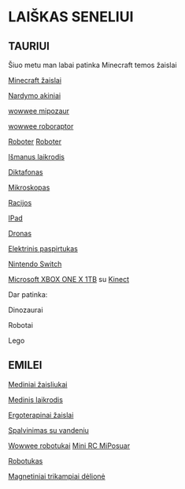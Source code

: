 # LAIŠKAS SENELIUI

## TAURIUI

Šiuo metu man labai patinka Minecraft temos žaislai

[Minecraft žaislai](https://pigu.lt/lt/search?q=minecraft)

[Nardymo akiniai](http://www.weeride.lt/Vaikiski-nardymo-akiniai-Babiators/Vaikiski-nardymo-akiniai-Babiators-melyni)

[wowwee mipozaur](https://www.amazon.de/Wow-Wee-WowWee-Miposaur-Dinosaurier-Roboter/dp/B00VFZDOC0/ref=sr_1_1?s=toys&ie=UTF8&qid=1542180633&sr=1-1&keywords=Miposaur)

[wowwee roboraptor](https://www.1a.lt/vaikams_kudikiams/lego_deliones_ir_zaislai/robotai/wowwee_roboraptor_x_8395)  

[Roboter](https://www.amazon.de/Boxer-Spielspa%C3%9F-spielbereit-Charakter-App-Unterst%C3%BCtzung/dp/B07BMB2QP3)
[Roboter](https://pigu.lt/lt/vaikams-ir-kudikiams/zaislai-ir-zaidimai-vaikams/zaislai-berniukams/interaktyvus-robotas-boxer-60453986046962?id=24351790)

[Išmanus laikrodis](http://gudrutis.lt/parduotuve/gps-laikrodziai/gudrutis-r10-kamufliazinis/)

[Diktafonas](http://www.skytech.lt/v405291be000-olympus-digital-voice-recorder-vn540pc-segment-display-139-wma-blac-p-406516.html)

[Mikroskopas](http://www.skytech.lt/2034-junior-combo-set-microscope-p-333763.html)

[Racijos](https://www.amazon.de/Spy-Gear-Ultra-Walkie-Talkie/dp/B00IG4Y512/ref=sr_1_19?ie=UTF8&qid=1542032104&sr=8-19&keywords=spy+toys)

[IPad](http://www.skytech.lt/mr7f2hca-apple-ipad-2018-wifi-32gb-pilkas-p-388210.html)

[Dronas](http://www.skytech.lt/cppt0000010701-dji-spark-alpine-white-remote-controller-set-p-399325.html)

[Elektrinis paspirtukas](https://www.topocentras.lt/fotoaparatai-ir-kameros/elektriniai-paspirtukai/elektrinis-paspirtukas-ninebot-by-segway-kickscooter-es2.html)

[Nintendo Switch](http://www.skytech.lt/2500066-nintendo-switch-pilka-viename-zaidimu-nesiojama-konsole-p-347069.html)

[Microsoft XBOX ONE X 1TB](http://www.skytech.lt/cyv00009-microsoft-xbox-one-1tb-zaidimu-konsole-p-371415.html)
su [Kinect](http://www.skytech.lt/885370849479-microsoft-kinect-sensorius-skirtas-xbox-one-konsolei-p-220714.html)

Dar patinka:

Dinozaurai

Robotai

Lego

## EMILEI

[Mediniai žaisliukai](https://www.medinisarkliukas.lt/mediniai-zaislai)

[Medinis laikrodis](https://pigu.lt/lt/kudikiams-ir-vaikams/zaislai/zaislai-kudikiams/medinis-pastatomas-laikrodis-su-geometrinemis-figuromis-bino?id=12327537)

[Ergoterapinai žaislai](https://pigu.lt/lt/kudikiams-ir-vaikams/zaislai/zaislai-kudikiams/lavinamasis-medinis-zaidimas-melissa-doug-karoliuku-labirintas?id=21312570)

[Spalvinimas su vandeniu](https://www.amazon.de/BBLIKE-Malbücher-Zauberstift-Wiederverwendbare-Geburtstagsgeschenke/dp/B07FLQBGCN)

[Wowwee robotukai](https://www.toycity.lt/lt/parduotuve/prekinis-zenklas/brand_wowwee)
[Mini RC MiPosuar](https://www.toycity.lt/lt/parduotuve/robotukai-ir-ismanieji-zaislai/robotukai/wowwee-robotas-mini-rc-miposuar-3890-771171138907/p167109)

[Robotukas](https://pigu.lt/lt/kudikiams-ir-vaikams/zaislai/zaislai-kudikiams/interaktyvus-zaislas-robotas-bkids?id=19329400)

[Magnetiniai trikampiai dėlionė](https://www.amazon.de/PONCTUEL-ESCARGOT-p%C3%A4dagogische-Magnetspielzeug-Lernspielzeug/dp/B0761KFZFQ/ref=sr_1_87?ie=UTF8&qid=1542045175&sr=8-87&keywords=kinder+2+jahre)



